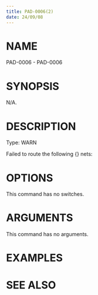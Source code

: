 ```yaml
---
title: PAD-0006(2)
date: 24/09/08
---
```


# NAME

PAD-0006 - PAD-0006

# SYNOPSIS

N/A.

# DESCRIPTION

Type: WARN

Failed to route the following {} nets:

# OPTIONS

This command has no switches.

# ARGUMENTS

This command has no arguments.

# EXAMPLES

# SEE ALSO
